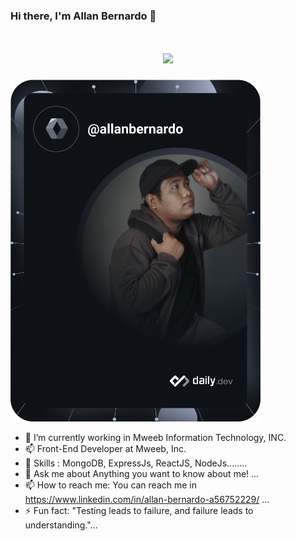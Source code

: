 
### Hi there, I'm Allan Bernardo 👋

<h1 align="center">
    <img src="https://readme-typing-svg.herokuapp.com/?font=Righteous&size=35&center=true&vCenter=true&width=500&height=70&duration=4000&lines=Hi+There!+👋;+I'm+Pedro+Muniz!;" />
</h1>

<a href="https://app.daily.dev/allanbernardo"><img src="https://github.com/AllanBernardo02/AllanBernardo02/blob/master/devcard.svg" width="400" alt="Allan Bernardo's Dev Card"/></a>



- 🔭 I’m currently working in Mweeb Information Technology, INC.
- 📫 Front-End Developer at Mweeb, Inc.
- 🌱 Skills : MongoDB, ExpressJs, ReactJS, NodeJs........
- 💬 Ask me about Anything you want to know about me! ...
- 📫 How to reach me: You can reach me in https://www.linkedin.com/in/allan-bernardo-a56752229/ ...
- ⚡ Fun fact: "Testing leads to failure, and failure leads to understanding."...

